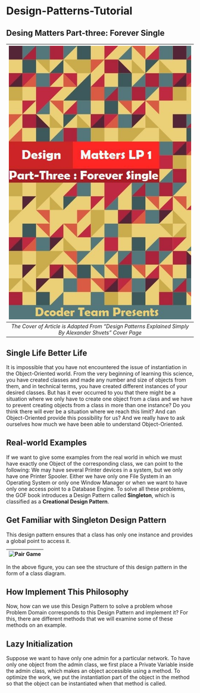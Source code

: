 # Design-Patterns-Tutorial

## Desing Matters Part-three: Forever Single

| <img src="out.jpg" alt="Pair Game" /> | 
|:--:|
|*The Cover of Article is Adapted From “Design Patterns Explained Simply By Alexander Shvets” Cover Page*|

## Single Life Better Life

It is impossible that you have not encountered the issue of instantiation in the Object-Oriented world. From the very beginning of learning this science, you have created classes and made any number and size of objects from them, and in technical terms, you have created different instances of your desired classes. But has it ever occurred to you that there might be a situation where we only have to create one object from a class and we have to prevent creating objects from a class in more than one instance? Do you think there will ever be a situation where we reach this limit? And can Object-Oriented provide this possibility for us? And we really have to ask ourselves how much we have been able to understand Object-Oriented.

## Real-world Examples

If we want to give some examples from the real world in which we must have exactly one Object of the corresponding class, we can point to the following: We may have several Printer devices in a system, but we only have one Printer Spooler. Either we have only one File System in an Operating System or only one Window Manager or when we want to have only one access point to a Database Engine. To solve all these problems, the GOF book introduces a Design Pattern called __Singleton__, which is classified as a __Creational Design Pattern__.

## Get Familiar with Singleton Design Pattern

This design pattern ensures that a class has only one instance and provides a global point to access it.

| <img src="1.png" alt="Pair Game" /> | 
|:--:|

In the above figure, you can see the structure of this design pattern in the form of a class diagram.

## How Implement This Philosophy

Now, how can we use this Design Pattern to solve a problem whose Problem Domain corresponds to this Design Pattern and implement it? For this, there are different methods that we will examine some of these methods on an example.

## Lazy Initialization

Suppose we want to have only one admin for a particular network. To have only one object from the admin class, we first place a Private Variable inside the admin class, which makes an object accessible using a method. To optimize the work, we put the instantiation part of the object in the method so that the object can be instantiated when that method is called.
